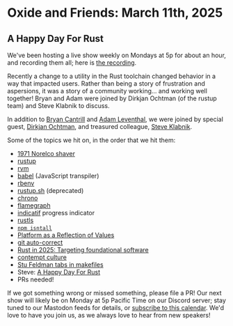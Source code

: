# Oxide and Friends: March 11th, 2025

## A Happy Day For Rust

We've been hosting a live show weekly on Mondays at 5p for about an hour,
and recording them all; here is
[the recording](https://youtu.be/zCTR5_FM4uA).

Recently a change to a utility in the Rust toolchain changed behavior in a way
that impacted users. Rather than being a story of frustration and aspersions,
it was a story of a community working... and working well together! Bryan and
Adam were joined by Dirkjan Ochtman (of the rustup team) and Steve Klabnik to
discuss.

In addition to
[Bryan Cantrill](https://bsky.app/profile/bcantrill.bsky.social) and
[Adam Leventhal](https://bsky.app/profile/ahl.bsky.social),
we were joined by special guest,
[Dirkjan Ochtman](https://bsky.app/profile/did:plc:htsnmeozwqcgo3ar7z65azjr),
and treasured colleague,
[Steve Klabnik](https://bsky.app/profile/steveklabnik.com).

Some of the topics we hit on, in the order that we hit them:

- [1971 Norelco shaver](https://www.vintagepaperads.com/assets/images/CY0133.jpg)
- [rustup](https://rustup.rs/)
- [rvm](https://en.wikipedia.org/wiki/Ruby_Version_Manager)
- [babel](https://en.wikipedia.org/wiki/Babel_(transcompiler)) (JavaScript transpiler)
- [rbenv](https://github.com/rbenv/rbenv)
- [rustup.sh](https://github.com/rust-lang-deprecated/rustup.sh) (deprecated)
- [chrono](https://github.com/chronotope/chrono)
- [flamegraph](https://github.com/flamegraph-rs/flamegraph)
- [indicatif](https://github.com/console-rs/indicatif) progress indicator
- [rustls](https://github.com/rustls/rustls)
- [`npm isntall`](https://github.com/npm/npm/issues/2933)
- [Platform as a Reflection of Values](https://www.youtube.com/watch?v=Xhx970_JKX4)
- [git auto-correct](https://git-scm.com/docs/git-config#Documentation/git-config.txt-helpautoCorrect)
- [Rust in 2025: Targeting foundational software](https://smallcultfollowing.com/babysteps/blog/2025/03/10/rust-2025-intro/)
- [contempt culture](https://blog.aurynn.com/2015/12/16-contempt-culture)
- [Stu Feldman tabs in makefiles](https://beebo.org/haycorn/2015-04-20_tabs-and-makefiles.html)
- Steve: [A Happy Day For Rust](https://steveklabnik.com/writing/a-happy-day-for-rust/)
- PRs needed!

If we got something wrong or missed something, please file a PR!
Our next show will likely be on Monday at 5p Pacific Time on our Discord
server; stay tuned to our Mastodon feeds for details, or [subscribe to this
calendar](https://calendar.google.com/calendar/ical/c_318925f4185aa71c4524d0d6127f31058c9e21f29f017d48a0fca6f564969cd0%40group.calendar.google.com/public/basic.ics).
We'd love to have you join us, as we always love to hear from new speakers!

